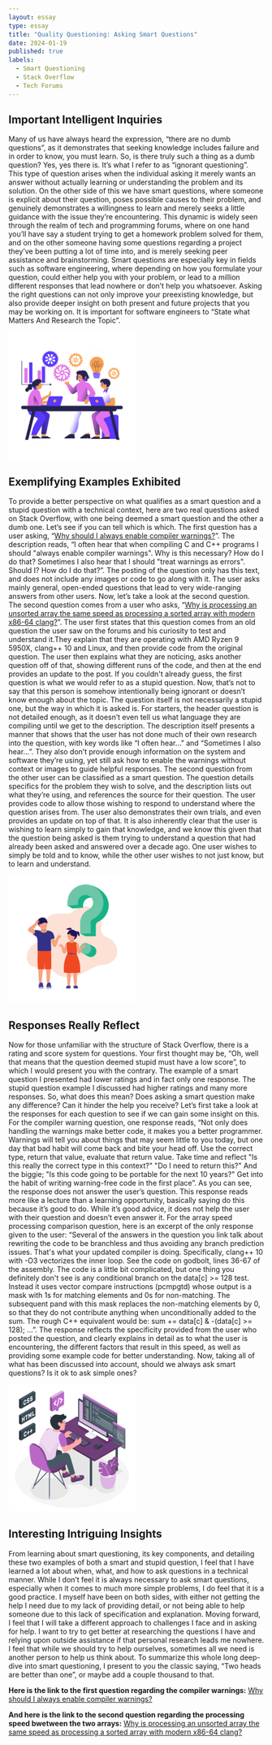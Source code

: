 ```yaml
---
layout: essay
type: essay
title: "Quality Questioning: Asking Smart Questions"
date: 2024-01-19
published: true
labels:
  - Smart Questioning
  - Stack Overflow
  - Tech Forums
---
```



## Important Intelligent Inquiries

Many of us have always heard the expression, “there are no dumb questions”, as it demonstrates that seeking knowledge includes failure and in order to know, you must learn. So, is there truly such a thing as a dumb question? Yes, yes there is. It’s what I refer to as “ignorant questioning”. This type of question arises when the individual asking it merely wants an answer without actually learning or understanding the problem and its solution. On the other side of this we have smart questions, where someone is explicit about their question, poses possible causes to their problem, and genuinely demonstrates a willingness to learn and merely seeks a little guidance with the issue they’re encountering. This dynamic is widely seen through the realm of tech and programming forums, where on one hand you’ll have say a student trying to get a homework problem solved for them, and on the other someone having some questions regarding a project they’ve been putting a lot of time into, and is merely seeking peer assistance and brainstorming. Smart questions are especially key in fields such as software engineering, where depending on how you formulate your question, could either help you with your problem, or lead to a million different responses that lead nowhere or don’t help you whatsoever. Asking the right questions can not only improve your preexisting knowledge, but also provide deeper insight on both present and future projects that you may be working on. It is important for software engineers to “State what Matters And Research the Topic”.

<img width="250px" 
     class="rounded float-start pe-4" 
     src="../img/questioning/questioning1.png" >

## Exemplifying Examples Exhibited

To provide a better perspective on what qualifies as a smart question and a stupid question with a technical context, here are two real questions asked on Stack Overflow, with one being deemed a smart question and the other a dumb one. Let’s see if you can tell which is which. The first question has a user asking, “[Why should I always enable compiler warnings?](https://stackoverflow.com/questions/57842756/why-should-i-always-enable-compiler-warnings/57848116#57848116)”. The description reads, “I often hear that when compiling C and C++ programs I should "always enable compiler warnings". Why is this necessary? How do I do that? Sometimes I also hear that I should "treat warnings as errors". Should I? How do I do that?”. The posting of the question only has this text, and does not include any images or code to go along with it. The user asks mainly general, open-ended questions that lead to very wide-ranging answers from other users. 
Now, let’s take a look at the second question. The second question comes from a user who asks, “[Why is processing an unsorted array the same speed as processing a sorted array with modern x86-64 clang?](https://stackoverflow.com/questions/66521344/why-is-processing-an-unsorted-array-the-same-speed-as-processing-a-sorted-array)”. The user first states that this question comes from an old question the user saw on the forums and his curiosity to test and understand it.They explain that they are operating with AMD Ryzen 9 5950X, clang++ 10 and Linux, and then provide code from the original question. The user then explains what they are noticing, asks another question off of that, showing different runs of the code, and then at the end provides an update to the post.
If you couldn't already guess, the first question is what we would refer to as a stupid question. Now, that’s not to say that this person is somehow intentionally being ignorant or doesn’t know enough about the topic. The question itself is not necessarily a stupid one, but the way in which it is asked is. For starters, the header question is not detailed enough, as it doesn’t even tell us what language they are compiling until we get to the description. The description itself presents a manner that shows that the user has not done much of their own research into the question, with key words like “I often hear…” and “Sometimes I also hear…”. They also don’t provide enough information on the system and software they’re  using, yet still ask how to enable the warnings without context or images to guide helpful responses. 
The second question from the other user can be classified as a smart question. The question details specifics for the problem they wish to solve, and the description lists out what they’re using, and references the source for their question. The user provides code to allow those wishing to respond to understand where the question arises from. The user also demonstrates their own trials, and even provides an update on top of that. It is also inherently clear that the user is wishing to learn simply to gain that knowledge, and we know this given that the question being asked is them trying to understand a question that had already been asked and answered over a decade ago. One user wishes to simply be told and to know, while the other user wishes to not just know, but to learn and understand.

<img width="250px" 
     class="rounded float-start pe-4" 
     src="../img/questioning/questioning2.jpeg" >

## Responses Really Reflect

Now for those unfamiliar with the structure of Stack Overflow, there is a rating and score system for questions. Your first thought may be, “Oh, well that means that the question deemed stupid must have a low score”, to which I would present you with the contrary. The example of a smart question I presented had lower ratings and in fact only one response. The stupid question example I discussed had higher ratings and many more responses. So, what does this mean? Does asking a smart question make any difference? Can it hinder the help you receive? Let’s first take a look at the responses for each question to see if we can gain some insight on this.
For the compiler warning question, one response reads, “Not only does handling the warnings make better code, it makes you a better programmer. Warnings will tell you about things that may seem little to you today, but one day that bad habit will come back and bite your head off. Use the correct type, return that value, evaluate that return value. Take time and reflect "Is this really the correct type in this context?" "Do I need to return this?" And the biggie; "Is this code going to be portable for the next 10 years?" Get into the habit of writing warning-free code in the first place”. As you can see, the response does not answer the user’s question. This response reads more like a lecture than a learning opportunity, basically saying do this because it’s good to do. While it’s good advice, it does not help the user with their question and doesn’t even answer it.
For the array speed processing comparison question, here is an excerpt of the only response given to the user: “Several of the answers in the question you link talk about rewriting the code to be branchless and thus avoiding any branch prediction issues. That's what your updated compiler is doing. Specifically, clang++ 10 with -O3 vectorizes the inner loop. See the code on godbolt, lines 36-67 of the assembly. The code is a little bit complicated, but one thing you definitely don't see is any conditional branch on the data[c] >= 128 test. Instead it uses vector compare instructions (pcmpgtd) whose output is a mask with 1s for matching elements and 0s for non-matching. The subsequent pand with this mask replaces the non-matching elements by 0, so that they do not contribute anything when unconditionally added to the sum. The rough C++ equivalent would be: sum += data[c] & -(data[c] >= 128); ...”. The response reflects the specificity provided from the user who posted the question, and clearly explains in detail as to what the user is encountering, the different factors that result in this speed, as well as providing some example code for better understanding. Now, taking all of what has been discussed into account, should we always ask smart questions? Is it ok to ask simple ones?

<img width="250px" 
     class="rounded float-start pe-4" 
     src="../img/questioning/coding1.png" >

## Interesting Intriguing Insights 

From learning about smart questioning, its key components, and detailing these two examples of both a smart and stupid question, I feel that I have learned a lot about when, what, and how to ask questions in a technical manner. While I don’t feel it is always necessary to ask smart questions, especially when it comes to much more simple problems, I do feel that it is a good practice. I myself have been on both sides, with either not getting the help I need due to my lack of providing detail, or not being able to help someone due to this lack of specification and explanation. Moving forward, I feel that I will take a different approach to challenges I face and in asking for help. I want to try to get better at researching the questions I have and relying upon outside assistance if that personal research leads me nowhere. I feel that while we should try to help ourselves, sometimes all we need is another person to help us think about. To summarize this whole long  deep-dive into smart questioning, I present to you the classic saying, “Two heads are better than one”, or maybe add a couple thousand to that. 


**Here is the link to the first question regarding the compiler warnings:** [Why should I always enable compiler warnings?](https://stackoverflow.com/questions/57842756/why-should-i-always-enable-compiler-warnings/57848116#57848116)

**And here is the link to the second question regarding the processing speed bwetween the two arrays:** [Why is processing an unsorted array the same speed as processing a sorted array with modern x86-64 clang?](https://stackoverflow.com/questions/66521344/why-is-processing-an-unsorted-array-the-same-speed-as-processing-a-sorted-array)

